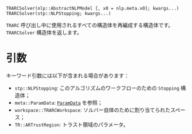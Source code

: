 ```
TRARCSolver(nlp::AbstractNLPModel [, x0 = nlp.meta.x0]; kwargs...)
TRARCSolver(stp::NLPStopping; kwargs...)
```

`TRARC` 呼び出し中に使用されるすべての構造体を再編成する構造体です。`TRARCSolver` 構造体を返します。

# 引数

キーワード引数には以下が含まれる場合があります：

  * `stp::NLPStopping`: このアルゴリズムのワークフローのための `Stopping` 構造体；
  * `meta::ParamData`: [`ParamData`](@ref) を参照；
  * `workspace::TRARCWorkspace`: ソルバー自体のために割り当てられたスペース；
  * `TR::ARTrustRegion`: トラスト領域のパラメータ。
